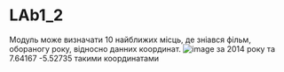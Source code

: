 # LAb1_2
Модуль може визначати 10 найближих місць, де зніався фільм, обораногу року, відносно данних координат.
![image](https://user-images.githubusercontent.com/116554137/220564203-92389763-ffad-4b9e-adae-d465094e21aa.png)
за 2014 року та 7.64167 -5.52735 такими координатами 
